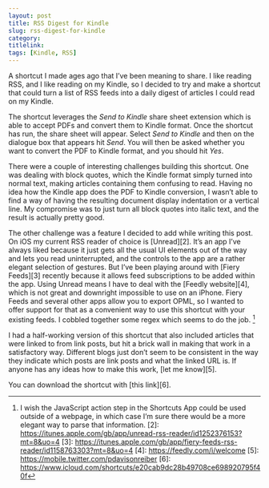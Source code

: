 ```yaml
---
layout: post
title: RSS Digest for Kindle
slug: rss-digest-for-kindle
category: 
titlelink: 
tags: [Kindle, RSS]
---
```


A shortcut I made ages ago that I’ve been meaning to share. I like reading RSS, and I like reading on my Kindle, so I decided to try and make a shortcut that could turn a list of RSS feeds into a daily digest of articles I could read on my Kindle.

The shortcut leverages the _Send to Kindle_ share sheet extension which is able to accept PDFs and convert them to Kindle format. Once the shortcut has run, the share sheet will appear. Select _Send to Kindle_ and then on the dialogue box that appears hit _Send_. You will then be asked whether you want to convert the PDF to Kindle format, and you should hit _Yes_.

There were a couple of interesting challenges building this shortcut. One was dealing with block quotes, which the Kindle format simply turned into normal text, making articles containing them confusing to read. Having no idea how the Kindle app does the PDF to Kindle conversion, I wasn’t able to find a way of having the resulting document display indentation or a vertical line. My compromise was to just turn all block quotes into italic text, and the result is actually pretty good.

The other challenge was a feature I decided to add while writing this post. On iOS my current RSS reader of choice is [Unread][2]. It’s an app I’ve always liked because it just gets all the usual UI elements out of the way and lets you read uninterrupted, and the controls to the app are a rather elegant selection of gestures. But I’ve been playing around with [Fiery Feeds][3] recently because it allows feed subscriptions to be added within the app. Using Unread means I have to deal with the [Feedly website][4], which is not great and downright impossible to use on an iPhone. Fiery Feeds and several other apps allow you to export OPML, so I wanted to offer support for that as a convenient way to use this shortcut with your existing feeds. I cobbled together some regex which seems to do the job. [^1]

I had a half-working version of this shortcut that also included articles that were linked to from link posts, but hit a brick wall in making that work in a satisfactory way. Different blogs just don’t seem to be consistent in the way they indicate which posts are link posts and what the linked URL is. If anyone has any ideas how to make this work, [let me know][5].

You can download the shortcut with [this link][6].

[^1]: I wish the JavaScript action step in the Shortcuts App could be used outside of a webpage, in which case I’m sure there would be a more elegant way to parse that information.
[2]: https://itunes.apple.com/gb/app/unread-rss-reader/id1252376153?mt=8&uo=4
[3]: https://itunes.apple.com/gb/app/fiery-feeds-rss-reader/id1158763303?mt=8&uo=4
[4]: https://feedly.com/i/welcome
[5]: https://mobile.twitter.com/pdavisonreiber
[6]: https://www.icloud.com/shortcuts/e20cab9dc28b49708ce698920795f40f